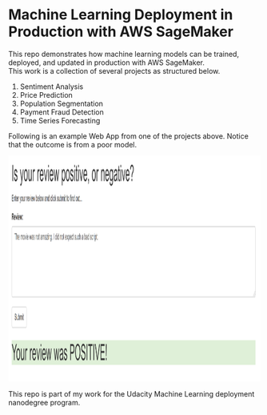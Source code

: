 # Machine Learning Deployment in Production with AWS SageMaker
This repo demonstrates how machine learning models can be trained, deployed, and updated in production with AWS SageMaker.<br>
This work is a collection of several projects as structured below.
1. Sentiment Analysis
2. Price Prediction
3. Population Segmentation
4. Payment Fraud Detection
5. Time Series Forecasting<br>

Following is an example Web App from one of the projects above. Notice that the outcome is from a poor model.

<img src="https://github.com/being-aerys/ML_Deployment_with_AWS_SageMaker/blob/master/IMDB_Sentiment_Analysis/demo.png" width="1500" height="450">

This repo is part of my work for the Udacity Machine Learning deployment nanodegree program. 
